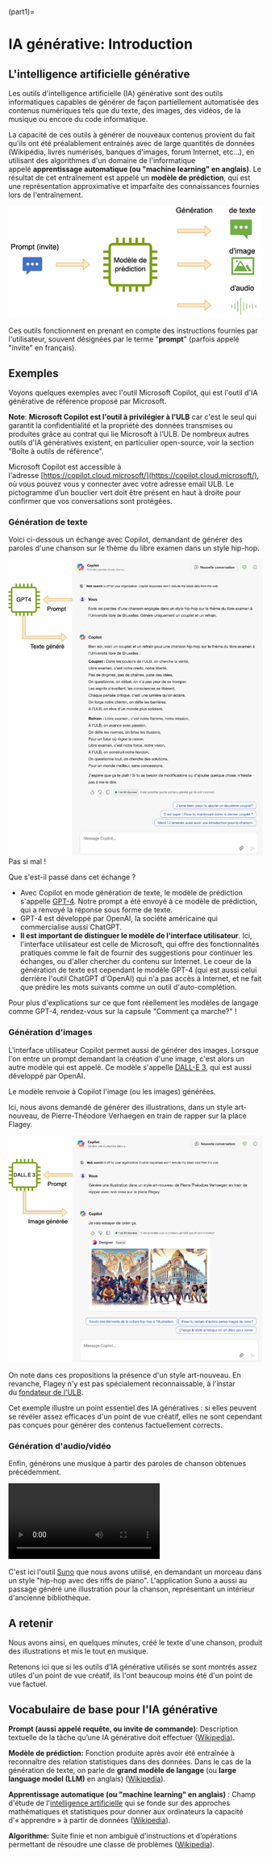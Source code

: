 (part1)=
# IA générative: Introduction

## L'intelligence artificielle générative

Les outils d'intelligence artificielle (IA) générative sont des outils informatiques capables de générer de façon partiellement automatisée des contenus numériques tels que du texte, des images, des vidéos, de la musique ou encore du code informatique.

La capacité de ces outils à générer de nouveaux contenus provient du fait qu'ils ont été préalablement entrainés avec de large quantités de données (Wikipédia, livres numérisés, banques d'images, forum Internet, etc...), en utilisant des algorithmes d'un domaine de l'informatique appelé **apprentissage automatique (ou "machine learning" en anglais)**. Le résultat de cet entraînement est appelé un **modèle de prédiction**, qui est une représentation approximative et imparfaite des connaissances fournies lors de l'entraînement.

![generative_ai](attachments/generative_ai.jpg)


Ces outils fonctionnent en prenant en compte des instructions fournies par l'utilisateur, souvent désignées par le terme "**prompt**" (parfois appelé "invite" en français).
## Exemples

Voyons quelques exemples avec l'outil Microsoft Copilot, qui est l'outil d'IA générative de référence proposé par Microsoft.

**Note**: **Microsoft Copilot est l'outil à privilégier à l'ULB** car c'est le seul qui garantit la confidentialité et la propriété des données transmises ou produites grâce au contrat qui lie Microsoft à l’ULB. De nombreux autres outils d'IA génératives existent, en particulier open-source, voir la section "Boîte à outils de référence".

Microsoft Copilot est accessible à l'adresse [https://copilot.cloud.microsoft/](https://copilot.cloud.microsoft/), où vous pouvez vous y connecter avec votre adresse email ULB. Le pictogramme d’un bouclier vert doit être présent en haut à droite pour confirmer que vos conversations sont protégées.

### Génération de texte

Voici ci-dessous un échange avec Copilot, demandant de générer des paroles d'une chanson sur le thème du libre examen dans un style hip-hop.

![copilot_example_gpt4](attachments/copilot_example_gpt5.png)
Pas si mal !

Que s'est-il passé dans cet échange ?

- Avec Copilot en mode génération de texte, le modèle de prédiction s'appelle [GPT-4](https://en.wikipedia.org/wiki/GPT-4). Notre prompt a été envoyé à ce modèle de prédiction, qui a renvoyé la réponse sous forme de texte. 
- GPT-4 est développé par OpenAI, la société américaine qui commercialise aussi ChatGPT. 
- **Il est important de distinguer le modèle de l'interface utilisateur**. Ici, l'interface utilisateur est celle de Microsoft, qui offre des fonctionnalités pratiques comme le fait de fournir des suggestions pour continuer les échanges, ou d'aller chercher du contenu sur Internet. Le coeur de la génération de texte est cependant le modèle GPT-4 (qui est aussi celui derrière l'outil ChatGPT d'OpenAI) qui n'a pas accès à Internet, et ne fait que prédire les mots suivants comme un outil d'auto-complétion. 

Pour plus d'explications sur ce que font réellement les modèles de langage comme GPT-4, rendez-vous sur la capsule "Comment ça marche?" !

### Génération d'images

L'interface utilisateur Copilot permet aussi de générer des images. Lorsque l'on entre un prompt demandant la création d'une image, c'est alors un autre modèle qui est appelé. Ce modèle s'appelle [DALL-E 3](https://openai.com/index/dall-e-3/), qui est aussi développé par OpenAI.

Le modèle renvoie à Copilot l'image (ou les images) générées.

Ici, nous avons demandé de générer des illustrations, dans un style art-nouveau, de Pierre-Théodore Verhaegen en train de rapper sur la place Flagey.

![copilot_example_dalle3](attachments/copilot_example_dalle4.png)

On note dans ces propositions la présence d'un style art-nouveau. En revanche, Flagey n'y est pas spécialement reconnaissable, à l'instar du [fondateur de l'ULB](https://fr.wikipedia.org/wiki/Pierre-Th%C3%A9odore_Verhaegen "https://fr.wikipedia.org/wiki/Pierre-Th%C3%A9odore_Verhaegen"). 

Cet exemple illustre un point essentiel des IA génératives : si elles peuvent se révéler assez efficaces d'un point de vue créatif, elles ne sont cependant pas conçues pour générer des contenus factuellement corrects.
### Génération d'audio/vidéo

Enfin, générons une musique à partir des paroles de chanson obtenues précédemment.

<video controls="true" title="C'est le libre examen">
        <source src="https://github.com/ULB-AcademIA/guide_usages_IA/raw/refs/heads/main/1_IA_g%C3%A9n%C3%A9rative_introduction/attachments/libre_examen_suno.mp4">libre_examen_suno.mp4
</video>

C'est ici l'outil [Suno](https://suno.com/create) que nous avons utilisé, en demandant un morceau dans un style "hip-hop avec des riffs de piano". L'application Suno a aussi au passage généré une illustration pour la chanson, représentant un intérieur d'ancienne bibliothèque.
## A retenir

Nous avons ainsi, en quelques minutes, créé le texte d'une chanson, produit des illustrations et mis le tout en musique. 

Retenons ici que si les outils d'IA générative utilisés se sont montrés assez utiles d'un point de vue créatif, ils l'ont beaucoup moins été d'un point de vue factuel.
## Vocabulaire de base pour l'IA générative

**Prompt (aussi appelé requête, ou invite de commande)**: Description textuelle de la tâche qu’une IA générative doit effectuer ([Wikipedia](https://fr.wikipedia.org/wiki/Ing%C3%A9nierie_de_prompt "Wikipedia")).

**Modèle de prédiction:** Fonction produite après avoir été entraînée à reconnaître des relation statistiques dans des données. Dans le cas de la génération de texte, on parle de **grand modèle de langage** (ou **large language model (LLM)** en anglais) ([Wikipedia](https://fr.wikipedia.org/wiki/Grand_mod%C3%A8le_de_langage "Wikipedia")). 

**Apprentissage automatique (ou "machine learning" en anglais)** : Champ d'étude de l'[intelligence artificielle](https://fr.wikipedia.org/wiki/Intelligence_artificielle "intelligence artificielle") qui se fonde sur des approches mathématiques et statistiques pour donner aux ordinateurs la capacité d'« apprendre » à partir de données ([Wikipedia](https://fr.wikipedia.org/wiki/Apprentissage_automatique "Wikipedia")).

**Algorithme:** Suite finie et non ambiguë d'instructions et d’opérations permettant de résoudre une classe de problèmes ([Wikipedia](https://fr.wikipedia.org/wiki/Algorithme "Wikipedia")).








